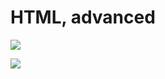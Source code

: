 HTML, advanced
==============



![](https://s3.eu-west-3.amazonaws.com/hbtn.intranet/uploads/medias/2021/4/1f4cd63ecc3a8c03b0f4309b74aca179e225aabf.jpg?X-Amz-Algorithm=AWS4-HMAC-SHA256&X-Amz-Credential=AKIA4MYA5JM5DUTZGMZG%2F20241202%2Feu-west-3%2Fs3%2Faws4_request&X-Amz-Date=20241202T090237Z&X-Amz-Expires=86400&X-Amz-SignedHeaders=host&X-Amz-Signature=52f439b26af9b655d895d80ab5154206f42b5724d39b1fb9cf4d6dbd6bf2a2c9)

![](https://s3.eu-west-3.amazonaws.com/hbtn.intranet/uploads/medias/2024/4/04a83a0e813e4ae602915c0d844e5c2ba05602f4.jpg?X-Amz-Algorithm=AWS4-HMAC-SHA256&X-Amz-Credential=AKIA4MYA5JM5DUTZGMZG%2F20241202%2Feu-west-3%2Fs3%2Faws4_request&X-Amz-Date=20241202T090237Z&X-Amz-Expires=86400&X-Amz-SignedHeaders=host&X-Amz-Signature=7addc1a733d0c1a855b36254c7efa5d447eea16d24b9d643e07780b93293b2a8)
